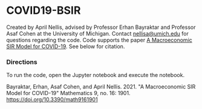 # COVID19-BSIR

Created by April Nellis, advised by Professor Erhan Bayraktar and Professor Asaf Cohen at the University of Michigan. Contact nellisa@umich.edu for questions regarding the code. Code supports the paper [A Macroeconomic SIR Model for COVID-19](https://www.mdpi.com/2227-7390/9/16/1901). See below for citation.

### Directions
To run the code, open the Jupyter notebook and execute the notebook.

Bayraktar, Erhan, Asaf Cohen, and April Nellis. 2021. "A Macroeconomic SIR Model for COVID-19" Mathematics 9, no. 16: 1901. https://doi.org/10.3390/math9161901
